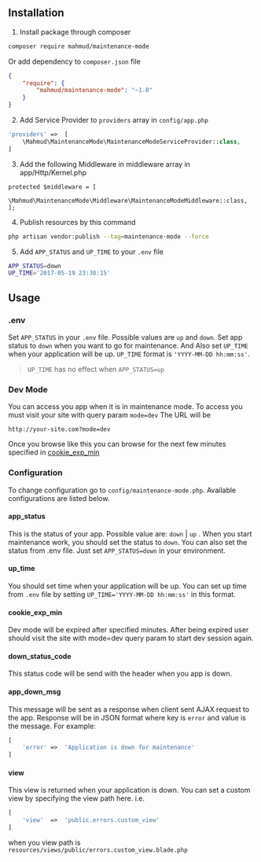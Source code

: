 ## Installation

1. Install package through composer

```bash
composer require mahmud/maintenance-mode
```

Or add dependency to `composer.json` file

```json
{
    "require": {
        "mahmud/maintenance-mode": "~1.0"
    }
}
```

2. Add Service Provider to `providers` array in `config/app.php`

```php
'providers' =>  [
    \Mahmud\MaintenanceMode\MaintenanceModeServiceProvider::class,
]
```

3. Add the following Middleware in middleware array in app/Http/Kernel.php

```
protected $middleware = [
    \Mahmud\MaintenanceMode\Middleware\MaintenanceModeMiddleware::class,
];
```

4. Publish resources by this command

```bash
php artisan vendor:publish --tag=maintenance-mode --force
```

5. Add `APP_STATUS` and `UP_TIME` to your `.env` file

```bash
APP_STATUS=down
UP_TIME='2017-05-19 23:30:15'
```

## Usage

### .env

Set `APP_STATUS` in your `.env` file. Possible values are `up` and `down`.
Set app status to `down` when you want to go for maintenance. And Also set `UP_TIME` when your application will be up.
`UP_TIME` format is `'YYYY-MM-DD hh:mm:ss'`.

> `UP_TIME` has no effect when `APP_STATUS=up`

### Dev Mode

You can access you app when it is in maintenance mode. To access you must visit your site with query param `mode=dev`
The URL will be 

```
http://your-site.com?mode=dev
```

Once you browse like this you can browse for the next few minutes specified in [cookie_exp_min](https://github.com/mahmudkuet11/laravel-maintenance-mode/tree/dev#cookie_exp_min)

### Configuration

To change configuration go to `config/maintenance-mode.php`. Available configurations are listed below.

#### app_status

This is the status of your app. Possible value are: `down` | `up` . When you start maintenance work, you should set the status to `down`. You can also set the status from .env file. Just set `APP_STATUS=down` in your environment.

#### up_time

You should set time when your application will be up. You can set up time from `.env` file by setting `UP_TIME='YYYY-MM-DD hh:mm:ss'` in this format.

#### cookie_exp_min

Dev mode will be expired after specified minutes. After being expired user should visit the site with mode=dev query param to start dev session again.

#### down_status_code

This status code will be send with the header when you app is down.

#### app_down_msg

This message will be sent as a response when client sent AJAX request to the app. Response will be in JSON format where key is `error` and value is the message. For example:

```php
[
    'error' =>  'Application is down for maintenance'
]
```

#### view

This view is returned when your application is down. You can set a custom view by specifying the view path here. i.e. 

```php
[
    'view'  =>  'public.errors.custom_view'
]
```

when you view path is `resources/views/public/errors.custom_view.blade.php`

